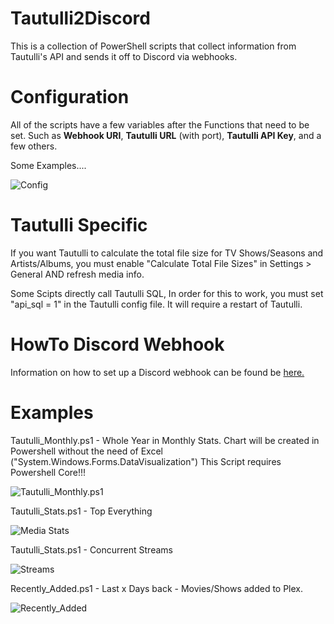 # Tautulli2Discord
This is a collection of PowerShell scripts that collect information from Tautulli's API and sends it off to Discord via webhooks.

# Configuration
All of the scripts have a few variables after the Functions that need to be set. Such as **Webhook URI**, **Tautulli URL** (with port), **Tautulli API Key**, and a few others.

Some Examples....

![Config](https://i.imgur.com/Pfok2ob.png)

# Tautulli Specific 
If you want Tautulli to calculate the total file size for TV Shows/Seasons and Artists/Albums, you must enable "Calculate Total File Sizes" in Settings > General AND refresh media info.

Some Scipts directly call Tautulli SQL, In order for this to work, you must set "api_sql = 1" in the Tautulli config file. It will require a restart of Tautulli.

# HowTo Discord Webhook 
Information on how to set up a Discord webhook can be found be [here.](https://support.discord.com/hc/en-us/articles/228383668-Intro-to-Webhooks)

# Examples
Tautulli_Monthly.ps1 - Whole Year in Monthly Stats.
Chart will be created in Powershell without the need of Excel ("System.Windows.Forms.DataVisualization")
This Script requires Powershell Core!!!

![Tautulli_Monthly.ps1](https://i.imgur.com/Hnf5S6N.png)

Tautulli_Stats.ps1 - Top Everything

![Media Stats](https://i.imgur.com/bWzEEUJ.png)

Tautulli_Stats.ps1 - Concurrent Streams

![Streams](https://i.imgur.com/IKQxQwo.png)

Recently_Added.ps1 - Last x Days back -  Movies/Shows added to Plex.

![Recently_Added](https://i.imgur.com/znJh1Pw.png)

